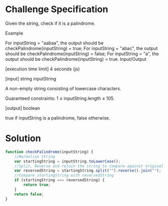 # Challenge Specification
Given the string, check if it is a palindrome.

Example

For inputString = "aabaa", the output should be
checkPalindrome(inputString) = true;
For inputString = "abac", the output should be
checkPalindrome(inputString) = false;
For inputString = "a", the output should be
checkPalindrome(inputString) = true.
Input/Output

[execution time limit] 4 seconds (js)

[input] string inputString

A non-empty string consisting of lowercase characters.

Guaranteed constraints:
1 ≤ inputString.length ≤ 105.

[output] boolean

true if inputString is a palindrome, false otherwise.

# Solution
```javascript
function checkPalindrome(inputString) {
    //Normalise String
    var startingString = inputString.toLowerCase();
    //Split, Reverse and rejoin the string to compare against original
    var reversedString = startingString.split("").reverse().join("");
    //Compare startingString with reversedString
    if (startingString === reversedString) {
        return true;
    }
    return false;
}
```